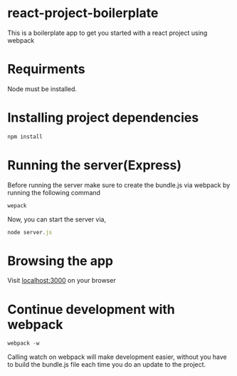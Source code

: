 # react-project-boilerplate
This is a boilerplate app to get you started with a react project using webpack

# Requirments
Node must be installed.

# Installing project dependencies
```javascript
npm install
```

# Running the server(Express)
Before running the server make sure to create the bundle.js via webpack by running the following command
```javascript
wepack
```
Now, you can start the server via,
```javascript
node server.js
```

# Browsing the app
Visit [localhost:3000](localhost:3000) on your browser

# Continue development with webpack
```javascript
webpack -w
```
Calling watch on webpack will make development easier, without you have to build the bundle.js file each time you do an update to the project.

